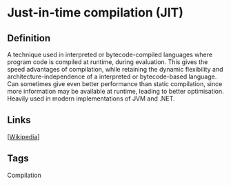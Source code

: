 # Just-in-time compilation (JIT)

## Definition
A technique used in interpreted or bytecode-compiled languages where program code is compiled at runtime, during evaluation. This gives the speed advantages of compilation, while retaining the dynamic flexibility and architecture-independence of a interpreted or bytecode-based language. Can sometimes give even better performance than static compilation, since more information may be available at runtime, leading to better optimisation. Heavily used in modern implementations of JVM and .NET.

## Links


[[Wikipedia](http://en.wikipedia.org/wiki/Just-in-time_compilation)]

## Tags
Compilation


